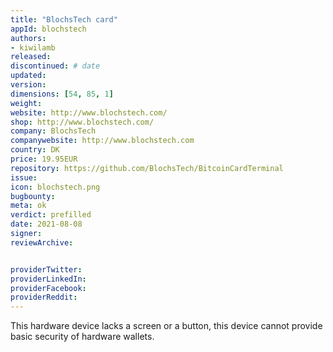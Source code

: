 ```yaml
---
title: "BlochsTech card"
appId: blochstech
authors:
- kiwilamb
released: 
discontinued: # date
updated:
version:
dimensions: [54, 85, 1]
weight: 
website: http://www.blochstech.com/
shop: http://www.blochstech.com/
company: BlochsTech
companywebsite: http://www.blochstech.com
country: DK
price: 19.95EUR
repository: https://github.com/BlochsTech/BitcoinCardTerminal
issue:
icon: blochstech.png
bugbounty:
meta: ok
verdict: prefilled
date: 2021-08-08
signer:
reviewArchive:


providerTwitter: 
providerLinkedIn: 
providerFacebook: 
providerReddit: 
---
```


This hardware device lacks a screen or a button, this device cannot provide basic security of hardware wallets.